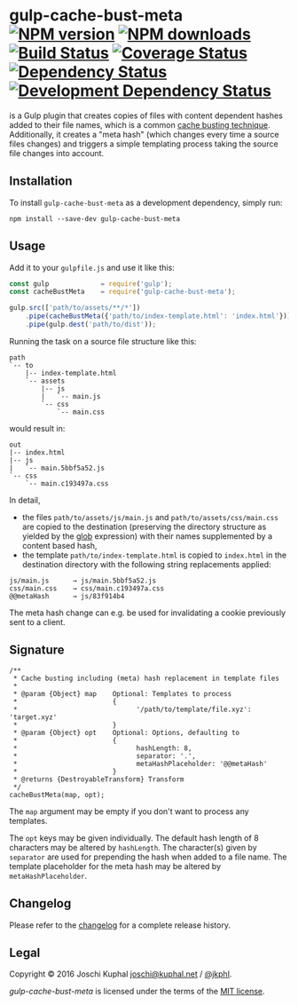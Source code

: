 # gulp-cache-bust-meta [![NPM version][npm-image]][npm-url] [![NPM downloads][npm-downloads]][npm-url] [![Build Status][travis-image]][travis-url]  [![Coverage Status][coveralls-image]][coveralls-url] [![Dependency Status][depstat-image]][depstat-url] [![Development Dependency Status][devdepstat-image]][devdepstat-url]

is a Gulp plugin that creates copies of files with content dependent hashes added to their file names, which is a common [cache busting technique](https://css-tricks.com/strategies-for-cache-busting-css/#article-header-id-2). Additionally, it creates a "meta hash" (which changes every time a source files changes) and triggers a simple templating process taking the source file changes into account.

## Installation

To install `gulp-cache-bust-meta` as a development dependency, simply run:

```shell
npm install --save-dev gulp-cache-bust-meta
```

## Usage

Add it to your `gulpfile.js` and use it like this:

```javascript
const gulp             = require('gulp');
const cacheBustMeta    = require('gulp-cache-bust-meta');

gulp.src(['path/to/assets/**/*'])
    .pipe(cacheBustMeta({'path/to/index-template.html': 'index.html'}))
    .pipe(gulp.dest('path/to/dist'));
```

Running the task on a source file structure like this:

```
path
`-- to
    |-- index-template.html
    `-- assets
        |-- js
        |   `-- main.js
        `-- css
            `-- main.css
```

would result in:

```
out
|-- index.html
|-- js
|   `-- main.5bbf5a52.js
`-- css
    `-- main.c193497a.css
```

In detail,

* the files `path/to/assets/js/main.js` and `path/to/assets/css/main.css` are copied to the destination (preserving the directory structure as yielded by the [glob](https://github.com/isaacs/node-glob) expression) with their names supplemented by a content based hash,
* the template `path/to/index-template.html` is copied to `index.html` in the destination directory with the following string replacements applied:

```
js/main.js      → js/main.5bbf5a52.js
css/main.css    → css/main.c193497a.css
@@metaHash      → js/83f914b4
```    

The meta hash change can e.g. be used for invalidating a cookie previously sent to a client.

## Signature

```
/**
 * Cache busting including (meta) hash replacement in template files
 *
 * @param {Object} map    Optional: Templates to process
 *                        {
 *                              '/path/to/template/file.xyz': 'target.xyz'
 *                        }
 * @param {Object} opt    Optional: Options, defaulting to
 *                        {
 *                              hashLength: 8,
 *                              separator: '.',
 *                              metaHashPlaceholder: '@@metaHash'
 *                        }
 * @returns {DestroyableTransform} Transform
 */
cacheBustMeta(map, opt);
```

The `map` argument may be empty if you don't want to process any templates.

The `opt` keys may be given individually. The default hash length of 8 characters may be altered by `hashLength`. The character(s) given by `separator` are used for prepending the hash when added to a file name. The template placeholder for the meta hash may be altered by `metaHashPlaceholder`. 

## Changelog

Please refer to the [changelog](CHANGELOG.md) for a complete release history.


## Legal

Copyright © 2016 Joschi Kuphal <joschi@kuphal.net> / [@jkphl](https://twitter.com/jkphl).

*gulp-cache-bust-meta* is licensed under the terms of the [MIT license](LICENSE).


[npm-url]: https://npmjs.org/package/gulp-cache-bust-meta
[npm-image]: https://badge.fury.io/js/gulp-cache-bust-meta.png
[npm-downloads]: https://img.shields.io/npm/dm/gulp-cache-bust-meta.svg

[travis-url]: http://travis-ci.org/jkphl/gulp-cache-bust-meta
[travis-image]: https://secure.travis-ci.org/jkphl/gulp-cache-bust-meta.png

[coveralls-url]: https://coveralls.io/r/jkphl/gulp-cache-bust-meta
[coveralls-image]: https://img.shields.io/coveralls/jkphl/gulp-cache-bust-meta.svg

[depstat-url]: https://david-dm.org/jkphl/gulp-cache-bust-meta
[depstat-image]: https://david-dm.org/jkphl/gulp-cache-bust-meta/status.svg
[devdepstat-url]: https://david-dm.org/jkphl/gulp-cache-bust-meta?type=dev
[devdepstat-image]: https://david-dm.org/jkphl/gulp-cache-bust-meta/dev-status.svg
